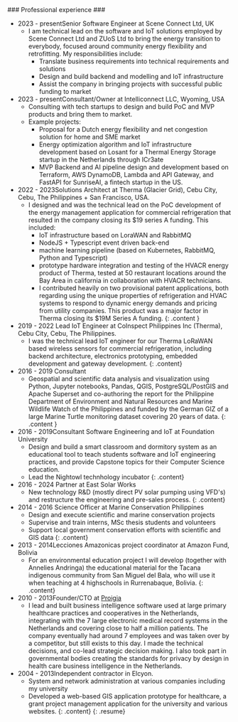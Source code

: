 <section markdown="1" id="employment">
### Professional experience ###

- <span class="period">2023 - present</span><span class="title">Senior Software Engineer at Scene Connect Ltd, UK</span>
  - I am technical lead on the software and IoT solutions employed by Scene Connect Ltd and ZUoS Ltd to bring the energy transition to everybody, focused around community energy flexibility and retrofitting. My responsibilities include:
    - Translate business requirements into technical requirements and solutions
    - Design and build backend and modelling and IoT infrastructure
    - Assist the company in bringing projects with successful public funding to market
- <span class="period">2023 - present</span><span class="title">Consultant/Owner at Intelliconnect LLC, Wyoming, USA</span>
  - Consulting with tech startups to design and build PoC and MVP products and bring them to market.
  - Example projects:
    - Proposal for a Dutch energy flexibility and net congestion solution for home and SME market
    - Energy optimization algorithm and IoT infrastructure development based on Losant for a Thermal Energy Storage startup in the Netherlands through ICr3ate
    - MVP Backend and AI pipeline design and development based on Terraform, AWS DynamoDB, Lambda and API Gateway, and FastAPI for SunriseAI, a fintech startup in the US.
- <span class="period">2022 - 2023</span><span class="title">Solutions Architect at Therma (Glacier Grid), Cebu City, Cebu, The Philippines + San Francisco,  USA.</span>
  - I designed and was the technical lead on the PoC development of the energy management application for commercial refrigeration that resulted in the company closing its $19 series A funding. This included:
    - IoT infrastructure based on LoraWAN and RabbitMQ
    - NodeJS + Typescript event driven back-end
    - machine learning pipeline (based on Kubernetes, RabbitMQ, Python and Typescript)
    - prototype hardware integration and testing of the HVACR energy product of Therma, tested at 50 restaurant locations around the Bay Area in california in collaboration with HVACR technicians. 
    - I contributed heavily on two provisional patent applications, both regarding using the unique properties of refrigeration and HVAC systems to respond to dynamic energy demands and pricing from utility companies. This product was a major factor in Therma closing its $19M Series A funding.
  {: .content }
- <span class="period">2019 - 2022 </span><span class="title">Lead IoT Engineer at CoInspect Philippines Inc (Therma), Cebu City, Cebu, The Philippines.</span>
  - I was the technical lead IoT engineer for our Therma LoRaWAN based wireless sensors for commercial refrigeration, including backend architecture, electronics prototyping, embedded development and gateway development.
  {: .content}
- <span class="period">2016 - 2019 </span><span class="title">Consultant</span>
  - Geospatial and scientific data analysis and visualization using Python, Jupyter notebooks, Pandas, QGIS, PostgreSQL/PostGIS and Apache Superset and co-authoring the report for the Philippine Department of Environment and Natural Resources and Marine Wildlife Watch of the Philippines and funded by the German GIZ of a large Marine Turtle monitoring dataset covering 20 years of data.
  {: .content }
- <span class="period">2016 - 2019</span><span class="title">Consultant Software Engineering and IoT at Foundation University</span>
  - Design and build a smart classroom and dormitory system as an educational tool to teach students software and IoT engineering practices, and provide Capstone topics for their Computer Science education.
  - Lead the Nightowl technhology incubator
  {: .content}
- <span class="period">2016 - 2024 </span><span class="title">Partner at East Solar Works</span>
  - New technology R&D (mostly direct PV solar pumping using VFD's) and restructure the engineering and pre-sales process.
  {: .content}
- <span class="period">2014 - 2016 </span><span class="title">Science Officer at Marine Conservation Philippines</span>
  - Design and execute scientific and marine conservation projects 
  - Supervise and train interns, MSc thesis students and volunteers
  - Support local government conservation efforts with scientific and GIS data
  {: .content}
- <span class="period">2013 - 2014</span><span class="title">Lecciones Amazonicas project coordinator at Amazon Fund, Bolivia</span>
  - For an environmental education project I will develop (together with Annelies Andringa) the educational material for the Tacana indigenous community from San Miguel del Bala, who will use it when teaching at 4 highschools in Rurrenabaque, Bolivia.
  {: .content}
- <span class="period">2010 - 2013</span><span class="title">Founder/CTO at [Proigia](//www.proigia.nl)</span>
  - I lead and built business intelligence software used at large primary healthcare practices and cooperatives in the Netherlands, integrating with the 7 large electronic medical record systems in the Netherlands and covering close to half a million patients. The company eventually had around 7 employees and was taken over by a competitor, but still exists to this day. I made the technical decisions, and co-lead strategic decision making. I also took part in governmental bodies creating the standards for privacy by design in health care business intelligence in the Netherlands.
- <span class="period">2004 - 2013</span><span class="title">Independent contractor in Elcyon.</span>
  - System and network administration at various companies including my university
  - Developed a web-based GIS application prototype for healthcare, a grant project management application for the university and various websites.
  {: .content}
{: .resume}

</section>
